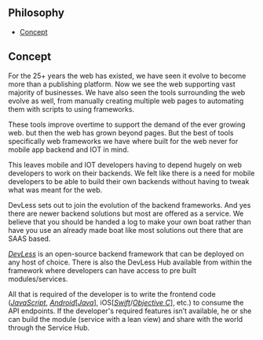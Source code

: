 ## Philosophy

- [Concept](#concept)


<a name="concept"></a>
## Concept


For the 25+ years the web has existed, we have seen it evolve to become more than a publishing platform. Now we see the web supporting vast majority of businesses. We have also seen the tools surrounding the web evolve as well, from manually creating multiple web pages to automating them with scripts to using frameworks.

These tools improve overtime to support the demand of the ever growing web. but then the web has grown beyond pages. But the best of tools specifically web frameworks we have where built for the web never for mobile app backend and IOT in mind. 

This leaves mobile and IOT developers having to depend hugely on web developers to work on their backends. 
We felt like there is a need for mobile developers to be able to build their own backends without having to tweak what was meant for the web.  

DevLess sets out to join the evolution of the backend frameworks. And yes there are newer backend solutions but most are offered as a service. We believe that you should be handed a log to make your own boat rather than have you use an already made boat like most solutions out there that are SAAS based.

[*DevLess*](https://devless.io) is an open-source backend framework that can be deployed on any host of choice. There is also the DevLess Hub available from within the framework where developers can have access to pre built modules/services.

All that is required of the developer is to write the frontend code ([*JavaScript*](https://www.javascript.com/), [*Android*](https://developer.android.com)\[[*Java*](https://java.com/en/download/)\], iOS\[[*Swift*](https://swift.org/)/[*Objective C*](https://developer.apple.com/library/mac/documentation/Cocoa/Conceptual/ProgrammingWithObjectiveC/Introduction/Introduction.html)\], etc.) to consume the API endpoints. If the developer's required features isn’t available, he or she can build the module (service with a lean view) and share with the world through the Service Hub.
